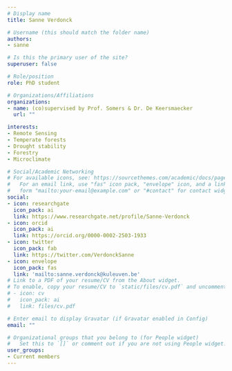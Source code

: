 ```yaml
---
# Display name
title: Sanne Verdonck

# Username (this should match the folder name)
authors:
- sanne

# Is this the primary user of the site?
superuser: false

# Role/position
role: PhD student

# Organizations/Affiliations
organizations:
- name: (co)supervised by Prof. Somers & Dr. De Keersmaecker
  url: ""

interests:
- Remote Sensing
- Temperate forests
- Drought stability
- Forestry
- Microclimate

# Social/Academic Networking
# For available icons, see: https://sourcethemes.com/academic/docs/page-builder/#icons
#   For an email link, use "fas" icon pack, "envelope" icon, and a link in the
#   form "mailto:your-email@example.com" or "#contact" for contact widget.
social:
- icon: researchgate
  icon_pack: ai
  link: https://www.researchgate.net/profile/Sanne-Verdonck
- icon: orcid
  icon_pack: ai
  link: https://orcid.org/0000-0002-2503-1933
- icon: twitter
  icon_pack: fab
  link: https://twitter.com/VerdonckSanne
- icon: envelope
  icon_pack: fas
  link: 'mailto:sanne.verdonck@kuleuven.be'
# Link to a PDF of your resume/CV from the About widget.
# To enable, copy your resume/CV to `static/files/cv.pdf` and uncomment the lines below.
# - icon: cv
#   icon_pack: ai
#   link: files/cv.pdf

# Enter email to display Gravatar (if Gravatar enabled in Config)
email: ""

# Organizational groups that you belong to (for People widget)
#   Set this to `[]` or comment out if you are not using People widget.
user_groups:
- Current members
---
```


